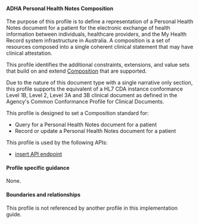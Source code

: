 #### ADHA Personal Health Notes Composition
The purpose of this profile is to define a representation of a Personal Health Notes document for a patient for the electronic exchange of health information between individuals, healthcare providers, and the My Health Record system infrastructure in Australia. A composition is a set of resources composed into a single coherent clinical statement that may have clinical attestation.

This profile identifies the additional constraints, extensions, and value sets that build on and extend [Composition](http://hl7.org/fhir/R4/composition.html) that are supported. 

Due to the nature of this document type with a single narrative only section, this profile supports the equivalent of a HL7 CDA instance conformance Level 1B, Level 2, Level 3A and 3B clinical document as defined in the Agency's Common Conformance Profile for Clinical Documents.

This profile is designed to set a Composition standard for:
* Query for a Personal Health Notes document for a patient
* Record or update a Personal Health Notes document for a patient

This profile is used by the following APIs:
* [insert API endpoint](StructureDefinition-TBD-1.html)


#### Profile specific guidance
None.


#### Boundaries and relationships
This profile is not referenced by another profile in this implementation guide.  

